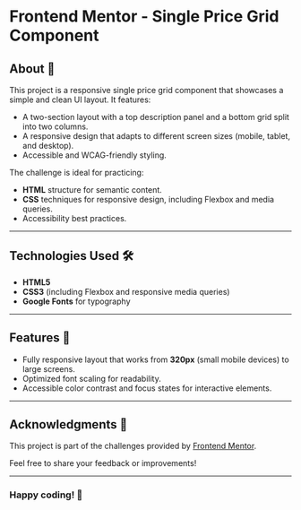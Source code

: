 # Frontend Mentor - Single Price Grid Component

## About 📝

This project is a responsive single price grid component that showcases a simple and clean UI layout. It features:

- A two-section layout with a top description panel and a bottom grid split into two columns.
- A responsive design that adapts to different screen sizes (mobile, tablet, and desktop).
- Accessible and WCAG-friendly styling.

The challenge is ideal for practicing:

- **HTML** structure for semantic content.
- **CSS** techniques for responsive design, including Flexbox and media queries.
- Accessibility best practices.

---

## Technologies Used 🛠️

- **HTML5**
- **CSS3** (including Flexbox and responsive media queries)
- **Google Fonts** for typography

---

## Features 🌟

- Fully responsive layout that works from **320px** (small mobile devices) to large screens.
- Optimized font scaling for readability.
- Accessible color contrast and focus states for interactive elements.

---

## Acknowledgments 🙌

This project is part of the challenges provided by [Frontend Mentor](https://www.frontendmentor.io/).

Feel free to share your feedback or improvements!

---

### Happy coding! 🚀
